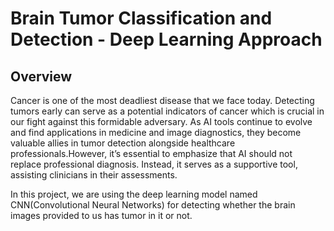  # Brain Tumor Classification and Detection - Deep Learning Approach

 ## Overview

 Cancer is one of the most deadliest disease that we face today. Detecting tumors early can serve as a potential indicators of cancer which is crucial in our fight against  this formidable adversary. As AI tools continue to evolve and find applications in medicine and image diagnostics, they become valuable allies in tumor detection alongside healthcare professionals.However, it’s essential to emphasize that AI should not replace professional diagnosis. Instead, it serves as a supportive tool, assisting clinicians in their assessments.


 In this project, we are using the deep learning model named CNN(Convolutional Neural Networks) for detecting whether the brain images provided to us has tumor in it or not.
